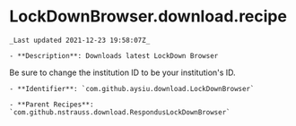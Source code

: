 # LockDownBrowser.download.recipe

    _Last updated 2021-12-23 19:58:07Z_

    - **Description**: Downloads latest LockDown Browser
Be sure to change the institution ID to be your institution's ID.

    - **Identifier**: `com.github.aysiu.download.LockDownBrowser`

    - **Parent Recipes**: `com.github.nstrauss.download.RespondusLockDownBrowser`